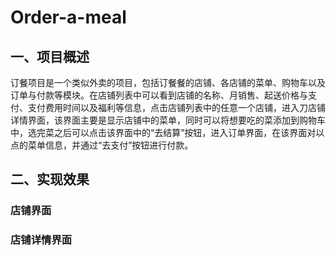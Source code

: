 # Order-a-meal
## 一、项目概述
订餐项目是一个类似外卖的项目，包括订餐餐的店铺、各店铺的菜单、购物车以及订单与付款等模块。在店铺列表中可以看到店铺的名称、月销售、起送价格与支付、支付费用时间以及福利等信息，点击店铺列表中的任意一个店铺，进入刀店铺详情界面，该界面主要是显示店铺中的菜单，同时可以将想要吃的菜添加到购物车中，选完菜之后可以点击该界面中的“去结算”按钮，进入订单界面，在该界面对以点的菜单信息，并通过“去支付”按钮进行付款。
## 二、实现效果  
### 店铺界面  


### 店铺详情界面  
